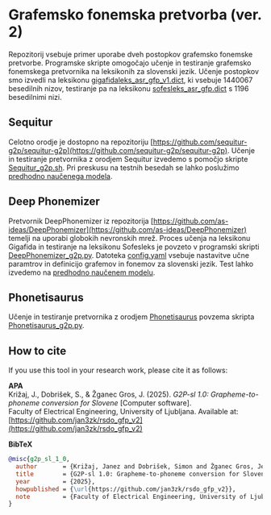 # Grafemsko fonemska pretvorba (ver. 2)

Repozitorij vsebuje primer uporabe dveh postopkov grafemsko fonemske pretvorbe. Programske skripte omogočajo učenje in testiranje grafemsko fonemskega pretvornika na leksikonih za slovenski jezik. Učenje postopkov smo izvedli na leksikonu [gigafidaleks_asr_gfp_v1.dict](https://unilj-my.sharepoint.com/:u:/g/personal/janezkrfe_fe1_uni-lj_si/ETiBHKPuflhClH3yXc3lNdAB5wt5LmxFg-eXZHTpjtYrjA?e=9GIWvP), ki vsebuje 1440067 besedilnih nizov, testiranje pa na leksikonu [sofesleks_asr_gfp.dict](https://unilj-my.sharepoint.com/:u:/g/personal/janezkrfe_fe1_uni-lj_si/EZbQLPY1Gz5AvLnEzK4icnYBoYE1sow5gWa2XihVWtNwcg?e=63kCSh) s 1196 besedilnimi nizi.

## Sequitur

Celotno orodje je dostopno na repozitoriju [https://github.com/sequitur-g2p/sequitur-g2p](https://github.com/sequitur-g2p/sequitur-g2p). Učenje in testiranje pretvornika z orodjem Sequitur izvedemo s pomočjo skripte [Sequitur_g2p.sh](Sequitur_g2p.sh).
Pri preskusu na testnih besedah se lahko poslužimo [predhodno naučenega modela](https://unilj-my.sharepoint.com/:u:/g/personal/janezkrfe_fe1_uni-lj_si/EWEPNOmBsCdKt7cGqJummYQBgygM8N_a3DDOj7vbpAx0mQ?e=mu1KPM).

## Deep Phonemizer

Pretvornik DeepPhonemizer iz repozitorija [https://github.com/as-ideas/DeepPhonemizer](https://github.com/as-ideas/DeepPhonemizer) temelji na uporabi globokih nevronskih mrež. Proces učenja na leksikonu Gigafida in testiranje na leksikonu Sofesleks je povzeto v programski skripti [DeepPhonemizer_g2p.py](DeepPhonemizer_g2p.py). Datoteka [config.yaml](config.yaml) vsebuje nastavitve učne paramtrov in definicijo grafemov in fonemov za slovenski jezik. Test lahko izvedemo na [predhodno naučenem modelu](https://unilj-my.sharepoint.com/:u:/g/personal/janezkrfe_fe1_uni-lj_si/EbGvV5SxPOdPomwE3SrKBZIBUyycwXxbZePIuKVFxvhUQw?e=6aQ2W4).

## Phonetisaurus

Učenje in testiranje pretvornika z orodjem [Phonetisaurus](https://github.com/rhasspy/phonetisaurus-pypi) povzema skripta [Phonetisaurus_g2p.py](Phonetisaurus_g2p.py).

## How to cite

If you use this tool in your research work, please cite it as follows:

**APA**  
Križaj, J., Dobrišek, S., & Žganec Gros, J. (2025). *G2P-sl 1.0: Grapheme-to-phoneme conversion for Slovene* [Computer software].  
Faculty of Electrical Engineering, University of Ljubljana. Available at: [https://github.com/jan3zk/rsdo_gfp_v2](https://github.com/jan3zk/rsdo_gfp_v2)

**BibTeX**
```bibtex
@misc{g2p_sl_1_0,
  author       = {Križaj, Janez and Dobrišek, Simon and Žganec Gros, Jerneja},
  title        = {G2P-sl 1.0: Grapheme-to-phoneme conversion for Slovene},
  year         = {2025},
  howpublished = {\url{https://github.com/jan3zk/rsdo_gfp_v2}},
  note         = {Faculty of Electrical Engineering, University of Ljubljana}
}
```
